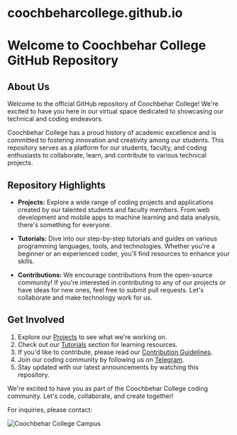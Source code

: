 # coochbeharcollege.github.io
# Welcome to Coochbehar College GitHub Repository

## About Us

Welcome to the official GitHub repository of Coochbehar College! We're excited to have you here in our virtual space dedicated to showcasing our technical and coding endeavors.

Coochbehar College has a proud history of academic excellence and is committed to fostering innovation and creativity among our students. This repository serves as a platform for our students, faculty, and coding enthusiasts to collaborate, learn, and contribute to various technical projects.

## Repository Highlights

- **Projects:** Explore a wide range of coding projects and applications created by our talented students and faculty members. From web development and mobile apps to machine learning and data analysis, there's something for everyone.

- **Tutorials:** Dive into our step-by-step tutorials and guides on various programming languages, tools, and technologies. Whether you're a beginner or an experienced coder, you'll find resources to enhance your skills.

- **Contributions:** We encourage contributions from the open-source community! If you're interested in contributing to any of our projects or have ideas for new ones, feel free to submit pull requests. Let's collaborate and make technology work for us.

## Get Involved

1. Explore our [Projects](projects) to see what we're working on.
2. Check out our [Tutorials](tutorials) section for learning resources.
3. If you'd like to contribute, please read our [Contribution Guidelines](contributing).
4. Join our coding community by following us on [Telegram](https://t.me/CoochbeharCollege).
5. Stay updated with our latest announcements by watching this repository.

We're excited to have you as part of the Coochbehar College coding community. Let's code, collaborate, and create together!

For inquiries, please contact: 

![Coochbehar College Campus](campus_image.jpg)
